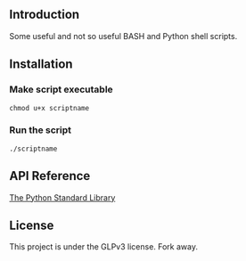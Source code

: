 ## Introduction
Some useful and not so useful BASH and Python shell scripts.


## Installation

### Make script executable
`chmod u+x scriptname`

### Run the script
`./scriptname`


## API Reference

[The Python Standard Library](https://docs.python.org/2/library/)


## License
This project is under the GLPv3 license. Fork away.

